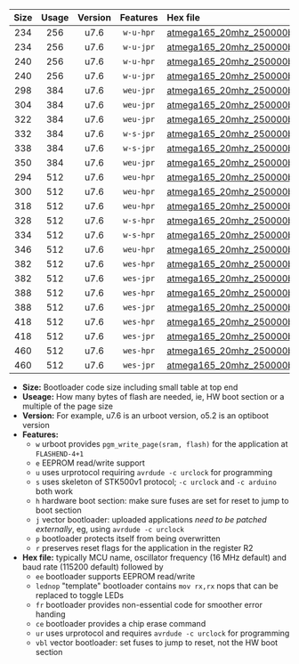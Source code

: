 |Size|Usage|Version|Features|Hex file|
|:-:|:-:|:-:|:-:|:--|
|234|256|u7.6|`w-u-hpr`|[atmega165_20mhz_250000bps_ur.hex](https://raw.githubusercontent.com/stefanrueger/urboot/main/atmega165_20mhz_250000bps_ur.hex)|
|234|256|u7.6|`w-u-jpr`|[atmega165_20mhz_250000bps_ur_vbl.hex](https://raw.githubusercontent.com/stefanrueger/urboot/main/atmega165_20mhz_250000bps_ur_vbl.hex)|
|240|256|u7.6|`w-u-hpr`|[atmega165_20mhz_250000bps_lednop_ur.hex](https://raw.githubusercontent.com/stefanrueger/urboot/main/atmega165_20mhz_250000bps_lednop_ur.hex)|
|240|256|u7.6|`w-u-jpr`|[atmega165_20mhz_250000bps_lednop_ur_vbl.hex](https://raw.githubusercontent.com/stefanrueger/urboot/main/atmega165_20mhz_250000bps_lednop_ur_vbl.hex)|
|298|384|u7.6|`weu-jpr`|[atmega165_20mhz_250000bps_ee_ur_vbl.hex](https://raw.githubusercontent.com/stefanrueger/urboot/main/atmega165_20mhz_250000bps_ee_ur_vbl.hex)|
|304|384|u7.6|`weu-jpr`|[atmega165_20mhz_250000bps_ee_lednop_ur_vbl.hex](https://raw.githubusercontent.com/stefanrueger/urboot/main/atmega165_20mhz_250000bps_ee_lednop_ur_vbl.hex)|
|322|384|u7.6|`weu-jpr`|[atmega165_20mhz_250000bps_ee_lednop_fr_ur_vbl.hex](https://raw.githubusercontent.com/stefanrueger/urboot/main/atmega165_20mhz_250000bps_ee_lednop_fr_ur_vbl.hex)|
|332|384|u7.6|`w-s-jpr`|[atmega165_20mhz_250000bps_vbl.hex](https://raw.githubusercontent.com/stefanrueger/urboot/main/atmega165_20mhz_250000bps_vbl.hex)|
|338|384|u7.6|`w-s-jpr`|[atmega165_20mhz_250000bps_lednop_vbl.hex](https://raw.githubusercontent.com/stefanrueger/urboot/main/atmega165_20mhz_250000bps_lednop_vbl.hex)|
|350|384|u7.6|`weu-jpr`|[atmega165_20mhz_250000bps_ee_lednop_fr_ce_ur_vbl.hex](https://raw.githubusercontent.com/stefanrueger/urboot/main/atmega165_20mhz_250000bps_ee_lednop_fr_ce_ur_vbl.hex)|
|294|512|u7.6|`weu-hpr`|[atmega165_20mhz_250000bps_ee_ur.hex](https://raw.githubusercontent.com/stefanrueger/urboot/main/atmega165_20mhz_250000bps_ee_ur.hex)|
|300|512|u7.6|`weu-hpr`|[atmega165_20mhz_250000bps_ee_lednop_ur.hex](https://raw.githubusercontent.com/stefanrueger/urboot/main/atmega165_20mhz_250000bps_ee_lednop_ur.hex)|
|318|512|u7.6|`weu-hpr`|[atmega165_20mhz_250000bps_ee_lednop_fr_ur.hex](https://raw.githubusercontent.com/stefanrueger/urboot/main/atmega165_20mhz_250000bps_ee_lednop_fr_ur.hex)|
|328|512|u7.6|`w-s-hpr`|[atmega165_20mhz_250000bps.hex](https://raw.githubusercontent.com/stefanrueger/urboot/main/atmega165_20mhz_250000bps.hex)|
|334|512|u7.6|`w-s-hpr`|[atmega165_20mhz_250000bps_lednop.hex](https://raw.githubusercontent.com/stefanrueger/urboot/main/atmega165_20mhz_250000bps_lednop.hex)|
|346|512|u7.6|`weu-hpr`|[atmega165_20mhz_250000bps_ee_lednop_fr_ce_ur.hex](https://raw.githubusercontent.com/stefanrueger/urboot/main/atmega165_20mhz_250000bps_ee_lednop_fr_ce_ur.hex)|
|382|512|u7.6|`wes-hpr`|[atmega165_20mhz_250000bps_ee.hex](https://raw.githubusercontent.com/stefanrueger/urboot/main/atmega165_20mhz_250000bps_ee.hex)|
|382|512|u7.6|`wes-jpr`|[atmega165_20mhz_250000bps_ee_vbl.hex](https://raw.githubusercontent.com/stefanrueger/urboot/main/atmega165_20mhz_250000bps_ee_vbl.hex)|
|388|512|u7.6|`wes-hpr`|[atmega165_20mhz_250000bps_ee_lednop.hex](https://raw.githubusercontent.com/stefanrueger/urboot/main/atmega165_20mhz_250000bps_ee_lednop.hex)|
|388|512|u7.6|`wes-jpr`|[atmega165_20mhz_250000bps_ee_lednop_vbl.hex](https://raw.githubusercontent.com/stefanrueger/urboot/main/atmega165_20mhz_250000bps_ee_lednop_vbl.hex)|
|418|512|u7.6|`wes-hpr`|[atmega165_20mhz_250000bps_ee_lednop_fr.hex](https://raw.githubusercontent.com/stefanrueger/urboot/main/atmega165_20mhz_250000bps_ee_lednop_fr.hex)|
|418|512|u7.6|`wes-jpr`|[atmega165_20mhz_250000bps_ee_lednop_fr_vbl.hex](https://raw.githubusercontent.com/stefanrueger/urboot/main/atmega165_20mhz_250000bps_ee_lednop_fr_vbl.hex)|
|460|512|u7.6|`wes-hpr`|[atmega165_20mhz_250000bps_ee_lednop_fr_ce.hex](https://raw.githubusercontent.com/stefanrueger/urboot/main/atmega165_20mhz_250000bps_ee_lednop_fr_ce.hex)|
|460|512|u7.6|`wes-jpr`|[atmega165_20mhz_250000bps_ee_lednop_fr_ce_vbl.hex](https://raw.githubusercontent.com/stefanrueger/urboot/main/atmega165_20mhz_250000bps_ee_lednop_fr_ce_vbl.hex)|

- **Size:** Bootloader code size including small table at top end
- **Useage:** How many bytes of flash are needed, ie, HW boot section or a multiple of the page size
- **Version:** For example, u7.6 is an urboot version, o5.2 is an optiboot version
- **Features:**
  + `w` urboot provides `pgm_write_page(sram, flash)` for the application at `FLASHEND-4+1`
  + `e` EEPROM read/write support
  + `u` uses urprotocol requiring `avrdude -c urclock` for programming
  + `s` uses skeleton of STK500v1 protocol; `-c urclock` and `-c arduino` both work
  + `h` hardware boot section: make sure fuses are set for reset to jump to boot section
  + `j` vector bootloader: uploaded applications *need to be patched externally*, eg, using `avrdude -c urclock`
  + `p` bootloader protects itself from being overwritten
  + `r` preserves reset flags for the application in the register R2
- **Hex file:** typically MCU name, oscillator frequency (16 MHz default) and baud rate (115200 default) followed by
  + `ee` bootloader supports EEPROM read/write
  + `lednop` "template" bootloader contains `mov rx,rx` nops that can be replaced to toggle LEDs
  + `fr` bootloader provides non-essential code for smoother error handing
  + `ce` bootloader provides a chip erase command
  + `ur` uses urprotocol and requires `avrdude -c urclock` for programming
  + `vbl` vector bootloader: set fuses to jump to reset, not the HW boot section
